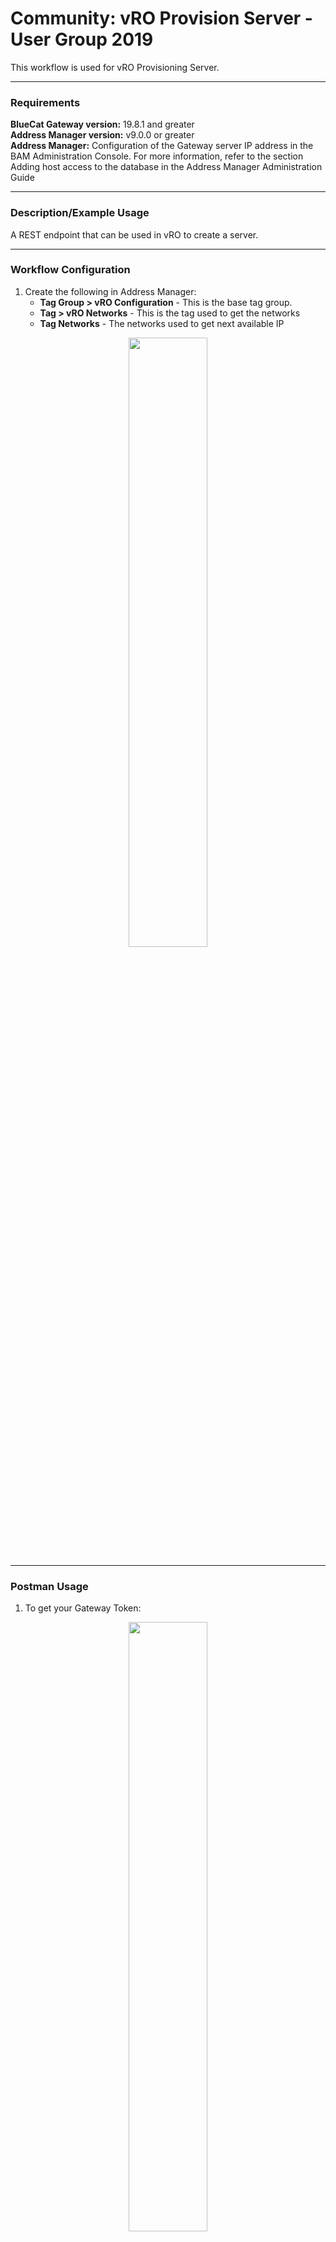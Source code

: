 # **Community: vRO Provision Server - User Group 2019**
This workflow is used for vRO Provisioning Server.

___

### Requirements
**BlueCat Gateway version:** 19.8.1 and greater <br/>
**Address Manager version:** v9.0.0 or greater <br/>
**Address Manager:**  Configuration of the Gateway server IP address in the BAM Administration Console. For more information, refer to the section Adding host access to the database in the Address Manager Administration Guide </br>

___

### Description/Example Usage
A REST endpoint that can be used in vRO to create a server.  

___

### Workflow Configuration

1.  Create the following in Address Manager:
    * **Tag Group > vRO Configuration** - This is the base tag group. 
    * **Tag > vRO Networks** - This is the tag used to get the networks
    * **Tag Networks** - The networks used to get next available IP

 <p align="center">
  <img width="50%" height="50%" src="img/tagged_networks.png">
</p>

___

### Postman Usage

1. To get your Gateway Token:

 <p align="center">
  <img width="50%" height="50%" src="img/gw_token.png">
</p>

Note:
•	Username and Password in this example is vroadmin/vroadmin
•	The returned value is the token which we need to copy and use it in the next step


 <p align="center">
  <img width="50%" height="50%" src="img/gw_token2.png">
</p>

2. vRO request to execute the vRO Create Server. Copy and paste the token value into the Header > Auth value section

 <p align="center">
  <img width="50%" height="50%" src="img/gw_token3.png">
</p>

3. Click on the Body tab and enter the following data. After complete, click Send:
•	Hostname: “usergroup123”
•	Mac: “123456123456”


 <p align="center">
  <img width="50%" height="50%" src="img/gw_token4.png">
</p>

___

### Known Errors and Bugs: 

None
___

©2020 BlueCat Networks (USA) Inc. and its affiliates (collectively ‘ BlueCat’). All rights reserved.
This document contains BlueCat confidential and proprietary information and is intended only for the person(s) to whom it is transmitted.
Any reproduction of this document, in whole or in part, without the prior written consent of BlueCat is prohibited.
